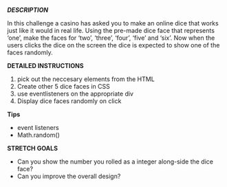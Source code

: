 
***DESCRIPTION***

In this challenge a casino has asked you to make an online dice that works just like 
it would in real life. Using the pre-made dice face that represents ‘one’, make the 
faces for ‘two’, ‘three’, ‘four’, ‘five’ and ‘six’. Now when the users clicks the 
dice on the screen the dice is expected to show one of the faces randomly.

**DETAILED INSTRUCTIONS**

1. pick out the neccesary elements from the HTML
2. Create other 5 dice faces in CSS
3. use eventlisteners on the appropriate div
4. Display dice faces randomly on click

**Tips**

- event listeners
- Math.random()

**STRETCH GOALS**

- Can you show the number you rolled as a integer along-side the dice face?
- Can you improve the overall design?
